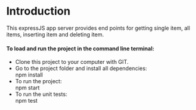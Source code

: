 # Introduction
This expressJS app server provides end points for getting single item, all items, inserting item and deleting item.

<h4>To load and run the project in the command line terminal:</h4>
<p>
<ul>
  <li>
    Clone this project to your computer with GIT.
  </li>
  <li>
    Go to the project folder and install all dependencies:<br> 
    npm install
  </li>
  <li>
  To run the project:<br> 
  npm start
  </li>
  <li>
  To run the unit tests:<br> 
  npm test
  </li>
</ul>
</p>
